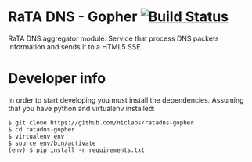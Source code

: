 # RaTA DNS - Gopher [![Build Status](https://travis-ci.org/niclabs/ratadns-gopher.svg?branch=master)](https://travis-ci.org/niclabs/ratadns-gopher)

RaTA DNS aggregator module. Service that process DNS packets information and sends it to a HTML5 SSE.

# Developer info
In order to start developing you must install the dependencies. Assuming that you have python and virtualenv installed:

```
$ git clone https://github.com/niclabs/ratadns-gopher
$ cd ratadns-gopher
$ virtualenv env
$ source env/bin/activate
(env) $ pip install -r requirements.txt
```
